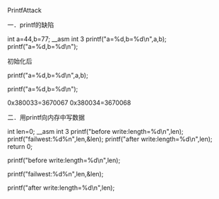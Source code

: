 PrintfAttack

一．printf的缺陷


int a=44,b=77;
	__asm int 3
	printf("a=%d,b=%d\n",a,b);
	printf("a=%d,b=%d\n");







初始化后


printf("a=%d,b=%d\n",a,b);



printf("a=%d,b=%d\n");



0x380033=3670067
0x380034=3670068


二．用printf向内存中写数据


int len=0;
	__asm int 3
	printf("before write:length=%d\n",len);
	printf("failwest:%d%n",len,&len);
	printf("after write:length=%d\n",len);
	return 0;



printf("before write:length=%d\n",len);



printf("failwest:%d%n",len,&len);








printf("after write:length=%d\n",len);


